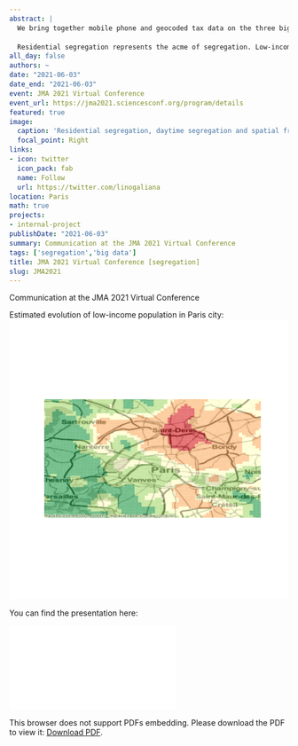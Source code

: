 ```yaml
---
abstract: |
  We bring together mobile phone and geocoded tax data on the three biggest French cities to shed a new light on segregation that accounts for population flows. Mobility being a key factor to reduce spatial segregation, we build a gravity model on an unprecedent scale to estimate the heterogeneity in travel costs.
  
  Residential segregation represents the acme of segregation. Low-income people spread more than high-income people during the day. Distance plays a key role to limit population flows. Low-income people live in neighbourhoods where the spatial frictions are strongest.
all_day: false
authors: ~
date: "2021-06-03"
date_end: "2021-06-03"
event: JMA 2021 Virtual Conference
event_url: https://jma2021.sciencesconf.org/program/details
featured: true
image:
  caption: 'Residential segregation, daytime segregation and spatial frictions: an analysis from mobile phone data'
  focal_point: Right
links:
- icon: twitter
  icon_pack: fab
  name: Follow
  url: https://twitter.com/linogaliana
location: Paris
math: true
projects:
- internal-project
publishDate: "2021-06-03"
summary: Communication at the JMA 2021 Virtual Conference
tags: ['segregation','big data']
title: JMA 2021 Virtual Conference [segregation]
slug: JMA2021
---
```


<!---------
To link slides into YAML header
slides: /img/uea2019/uea2019.pdf
---------->

Communication at the JMA 2021 Virtual Conference

Estimated evolution of low-income population in Paris city:
![](https://raw.githubusercontent.com/linogaliana/prezJMAsegregation/master/output/movie.gif)

You can find the presentation here: 

<object data="/pdf/JMA2021/draft.pdf" type="application/pdf" width="700px" height="700px">
    <embed src="/pdf/JMA2021/draft.pdf">
        <p>This browser does not support PDFs embedding. Please download the PDF to view it: <a href="/pdf/workshopCEPR/draft.pdf">Download PDF</a>.</p>
    </embed>
</object>



<!-----------
url_code: ""
url_pdf: ""
url_slides: ""
url_video: ""

{{% callout note %}}
Click on the **Slides** button above to view the built-in slides feature.
{{% /callout %}}

Slides can be added in a few ways:

- **Create** slides using Academic's [*Slides*](https://sourcethemes.com/academic/docs/managing-content/#create-slides) feature and link using `slides` parameter in the front matter of the talk file
- **Upload** an existing slide deck to `static/` and link using `url_slides` parameter in the front matter of the talk file
- **Embed** your slides (e.g. Google Slides) or presentation video on this page using [shortcodes](https://sourcethemes.com/academic/docs/writing-markdown-latex/).

Further talk details can easily be added to this page using *Markdown* and $\rm \LaTeX$ math code.
--------------->
